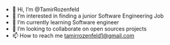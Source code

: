 - 👋 Hi, I’m @TamirRozenfeld
- 👀 I’m interested in finding a junior Software Engineering Job 
- 🌱 I’m currently learning Software engineer
- 💞️ I’m looking to collaborate on open sources projects
- 📫 How to reach me tamirrozenfeld1@gmail.com

<!---
TamirRozenfeld/TamirRozenfeld is a ✨ special ✨ repository because its `README.md` (this file) appears on your GitHub profile.
You can click the Preview link to take a look at your changes.
--->
